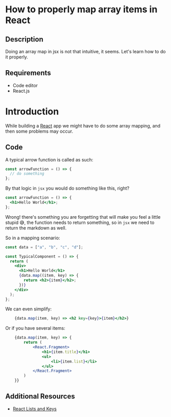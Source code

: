 # How to properly map array items in React

## Description

Doing an array map in jsx is not that intuitive, it seems. Let's learn how to do it properly.

## Requirements

- Code editor
- React.js

# Introduction

While building a [React](https://reactjs.org/) app we might have to do some array mapping, and then some problems may occur.

## Code

A typical arrow function is called as such:

```javascript
const arrowFunction = () => {
  // do something
};
```

By that logic in `jsx` you would do something like this, right?

```jsx
const arrowFunction = () => {
  <h1>Hello World</h1>;
};
```

Wrong! there's something you are forgetting that will make you feel a little stupid 😅, the function needs to return something, so in `jsx` we need to return the markdown as well.

So in a mapping scenario:

```jsx
const data = ["a", "b", "c", "d"];

const TypicalComponent = () => {
  return (
    <div>
      <h1>Hello World</h1>
      {data.map((item, key) => {
        return <h2>{item}</h2>;
      })}
    </div>
  );
};
```

We can even simplify:

```jsx
    {data.map(item, key) => <h2 key={key}>{item}</h2>}
```

Or if you have several items:

```jsx
    {data.map(item, key) => {
        return (
            <React.Fragment>
                <h1>{item.title}</h1>
                <ul>
                    <li>{item.list}</li>
                </ul>
            </React.Fragment>
        )
    }}
```

## Additional Resources

- [React Lists and Keys](https://reactjs.org/docs/lists-and-keys.html)
